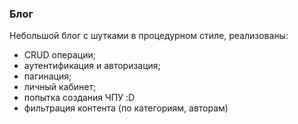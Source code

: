 ### Блог
Небольшой блог с шутками в процедурном стиле, реализованы:
 * CRUD операции;
 * аутентификация и авторизация;
 * пагинация;
 * личный кабинет;
 * попытка создания ЧПУ :D
 * фильтрация контента (по категориям, авторам)